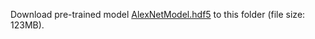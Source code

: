 Download pre-trained model [AlexNetModel.hdf5](https://drive.google.com/file/d/1FZXraDDPqbRTX-QeiQclfojgtoLddxQ_/view) to this folder (file size: 123MB).
